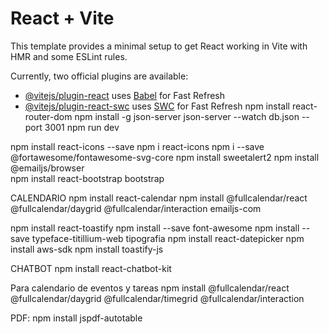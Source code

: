 # React + Vite

This template provides a minimal setup to get React working in Vite with HMR and some ESLint rules.

Currently, two official plugins are available:

- [@vitejs/plugin-react](https://github.com/vitejs/vite-plugin-react/blob/main/packages/plugin-react/README.md) uses [Babel](https://babeljs.io/) for Fast Refresh
- [@vitejs/plugin-react-swc](https://github.com/vitejs/vite-plugin-react-swc) uses [SWC](https://swc.rs/) for Fast Refresh
npm install react-router-dom
npm install -g json-server
json-server --watch db.json --port 3001 
npm run dev 

npm install react-icons --save
npm i react-icons
npm i --save @fortawesome/fontawesome-svg-core
npm install sweetalert2
npm install @emailjs/browser      
npm install react-bootstrap bootstrap 

CALENDARIO
npm install react-calendar
npm install @fullcalendar/react @fullcalendar/daygrid @fullcalendar/interaction emailjs-com

npm install react-toastify
npm install --save font-awesome
npm install --save typeface-titillium-web  tipografia
npm install react-datepicker
npm install aws-sdk 
npm install toastify-js



CHATBOT
npm install react-chatbot-kit


Para calendario de eventos y tareas 
npm install @fullcalendar/react @fullcalendar/daygrid @fullcalendar/timegrid @fullcalendar/interaction

PDF: 
npm install jspdf-autotable
